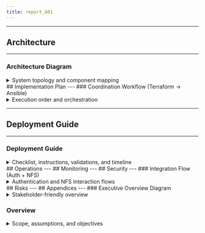 ```yaml
---
title: report_A01
---
```


---
## Architecture
---
### Architecture Diagram
<details>
<summary>System topology and component mapping</summary>

---
- [TODO] Diagram source: `docs/diagrams/A01/architecture.mmd`
- Technical Explanation: [TODO]
- Business Summary: [TODO]
- Diagram:
  ```mermaid
  %% TODO: Link to docs/diagrams/A01/architecture.mmd
  ```
---

</details>
## Implementation Plan
---
### Coordination Workflow (Terraform → Ansible)
<details>
<summary>Execution order and orchestration</summary>

---
- [TODO] Diagram source: `docs/diagrams/A01/coordination_workflow.mmd`
- Technical Explanation: [TODO]
- Business Summary: [TODO]
- Diagram:
  ```mermaid
  %% TODO: Link to docs/diagrams/A01/coordination_workflow.mmd
  ```
---

</details>

---
## Deployment Guide
---
### Deployment Guide
<details>
<summary>Checklist, instructions, validations, and timeline</summary>

---
- Pre-deployment checklist: [TODO]
- Phase-by-phase instructions: [TODO]
- Validation checklist: [TODO]
- [TODO: Insert Gantt chart from `docs/diagrams/A01/deployment_timeline.mmd`]
- Timeline:
  ```mermaid
  %% TODO: Link to docs/diagrams/A01/deployment_timeline.mmd
  ```
---

</details>
## Operations
---
## Monitoring
---
## Security
---
### Integration Flow (Auth + NFS)
<details>
<summary>Authentication and NFS interaction flows</summary>

---
- [TODO] Diagram source: `docs/diagrams/A01/integration_flow.mmd`
- Technical Explanation: [TODO]
- Business Summary: [TODO]
- Diagram:
  ```mermaid
  %% TODO: Link to docs/diagrams/A01/integration_flow.mmd
  ```
---

</details>
## Risks
---
## Appendices
---
### Executive Overview Diagram
<details>
<summary>Stakeholder-friendly overview</summary>

---
- [TODO] Diagram source: `docs/diagrams/A01/exec_overview.mmd`
- Technical Explanation: [TODO]
- Business Summary: [TODO]
- Diagram:
  ```mermaid
  %% TODO: Link to docs/diagrams/A01/exec_overview.mmd
  ```
---

</details>

### Overview
<details>
<summary>Scope, assumptions, and objectives</summary>

---
- Assumptions
- Constraints
- Objectives
---

#### Context
- Background and related systems
---

</details>
